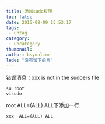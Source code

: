 ```yaml
---
title: 添加sudo权限
toc: false
date: 2015-08-09 15:53:17
tags:
 - untag
category: 
 - uncategory
thumbnail: 
author: bsyonline
lede: "没有留下前言"
---
```


错误消息：xxx is not in the sudoers file
```
su root
visudo
```
root ALL=(ALL) ALL下添加一行
```
xxx  ALL=(ALL) ALL
```
